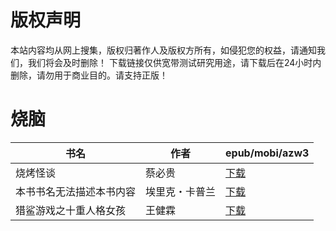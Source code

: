 # 版权声明

本站内容均从网上搜集，版权归著作人及版权方所有，如侵犯您的权益，请通知我们，我们将会及时删除！ 下载链接仅供宽带测试研究用途，请下载后在24小时内删除，请勿用于商业目的。请支持正版！

# 烧脑

| 书名 | 作者 | epub/mobi/azw3 |
| --- | --- | --- |
| 烧烤怪谈 | 蔡必贵 | [下载](https://url89.ctfile.com/f/31084289-1356984823-94a2cb?p=8866) |
| 本书书名无法描述本书内容 | 埃里克・卡普兰 | [下载](https://url89.ctfile.com/f/31084289-1357022308-0f96aa?p=8866) |
| 猎鲨游戏之十重人格女孩 | 王健霖 | [下载](https://url89.ctfile.com/f/31084289-1357007257-f053ee?p=8866) |
